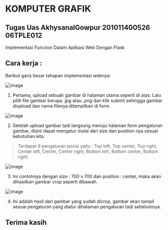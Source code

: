 # KOMPUTER GRAFIK

## Tugas Uas AkhysanalGowpur 201011400526 06TPLE012

Implementasi Function Dalam Aplikasi Web Dengan Flask

## Cara kerja :
Berikut garis besar tahapan implementasi webnya:


![image](https://github.com/Gowpur-GitHub/Simple-Crop-Image-Website-With-Flask/assets/133848555/3dbc1449-120a-40fc-bfff-0080954e0f14)

1. Pertama, upload sebuah gambar di halaman utama seperti di atas. Lalu pilih file gambar berupa .jpg atau .png dan klik submit sehingga gambar diupload dan nama filenya ditampilkan di form.


![image](https://github.com/Gowpur-GitHub/Simple-Crop-Image-Website-With-Flask/assets/133848555/b6275b49-423c-4403-a689-1a93ec42b7a0)

2. Setelah upload gambar tadi langsung menuju halaman form pengaturan gambar, disini dapat mengatur mulai dari size dan position nya sesuai kebutuhan kita.

>Terdapat 9 pengaturan posisi yaitu : Top left, Top center, Top right, Center left, Center, Center right, Bottom left, Bottom center, Bottom right.


![image](https://github.com/Gowpur-GitHub/Simple-Crop-Image-Website-With-Flask/assets/133848555/10dea78e-b3d0-4af3-8c14-ce985eee7073)

3. Ini contohnya dengan size : 700 x 700 dan position : center, maka akan dihasilkan gambar crop seperti dibawah.


![image](https://github.com/Gowpur-GitHub/Simple-Crop-Image-Website-With-Flask/assets/133848555/35b17e75-64aa-4bb3-b5ed-c0cf6803ff39)

4. Ini adalah hasil dari gambar yang sudah dicrop, gambar akan tampil sesuai pengaturan yang diatur dihalaman pengaturan tadi sebelumnya.


## Terima kasih
